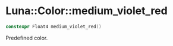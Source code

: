 # Luna::Color::medium_violet_red

```c++
constexpr Float4 medium_violet_red()
```

Predefined color. 

